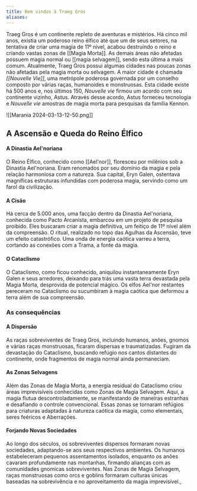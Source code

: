 ```yaml
---
title: Bem vindos à Traeg Gros
aliases:
---
```

 Traeg Gros é um continente repleto de aventuras e mistérios. Há cinco mil anos, existia um poderoso reino élfico até que um de seus setores, na tentativa de criar uma magia de 11º nível, acabou destruindo o reino e criando vastas zonas de [[Magia Morta]]. As demais áreas não afetadas possuem magia normal ou [[magia selvagem]], sendo esta última a mais comum. Atualmente, Traeg Gros possui algumas cidades nas poucas zonas não afetadas pela magia morta ou selvagem. A maior cidade é chamada *[[Nouvelle Vie]]*, uma metrópole poderosa governada por um conselho composto por várias raças, humanoides e monstruosas. Esta cidade existe há 500 anos e, nos últimos 150, *Nouvelle vie* firmou um acordo com seu continente vizinho, Astus. Através desse acordo, Astus forneceu tecnologia e *Nouvelle vie* amostras de magia morta para pesquisas da família Kennon.

![[Marania 2024-03-13-12-50.png]]

## A Ascensão e Queda do Reino Élfico

#### A Dinastia Ael'noriana
O Reino Élfico, conhecido como [[Ael'nor]], floresceu por milênios sob a Dinastia Ael'noriana. Eram renomados por seu domínio da magia e pela relação harmoniosa com a natureza. Sua capital, Eryn Galen, ostentava magníficas estruturas infundidas com poderosa magia, servindo como um farol da civilização.

#### A Cisão 
Há cerca de 5.000 anos, uma facção dentro da Dinastia Ael'noriana, conhecida como Pacto Arcanista, embarcou em um projeto de pesquisa proibido. Eles buscaram criar a magia definitiva, um feitiço de 11º nível além da compreensão. O ritual, realizado no topo das Agulhas da Ascensão, teve um efeito catastrófico. Uma onda de energia caótica varreu a terra, cortando as conexões com a Trama, a fonte da magia.

#### O Cataclismo 
O Cataclismo, como ficou conhecido, aniquilou instantaneamente Eryn Galen e seus arredores, deixando para trás uma vasta terra devastada pela Magia Morta, desprovida de potencial mágico. Os elfos Ael'nor restantes pereceram no Cataclismo ou sucumbiram à magia caótica que deformou a terra além de sua compreensão.

### As consequências

#### A Dispersão
As raças sobreviventes de Traeg Gros, incluindo humanos, anões, gnomos e várias raças monstruosas, ficaram dispersas e traumatizadas. Fugiram da devastação do Cataclismo, buscando refúgio nos cantos distantes do continente, onde fragmentos de magia normal ainda permaneciam.

#### As Zonas Selvagens 
Além das Zonas de Magia Morta, a energia residual do Cataclismo criou áreas imprevisíveis conhecidas como Zonas de Magia Selvagem. Aqui, a magia flutua descontroladamente, se manifestando de maneiras estranhas e desafiando o controle convencional. Essas zonas se tornaram refúgios para criaturas adaptadas à natureza caótica da magia, como elementais, seres feéricos e Aberrações.

#### Forjando Novas Sociedades 
Ao longo dos séculos, os sobreviventes dispersos formaram novas sociedades, adaptando-se aos seus respectivos ambientes. Os humanos estabeleceram pequenos assentamentos isolados, enquanto os anões cavaram profundamente nas montanhas, firmando alianças com as comunidades gnomicas sobreviventes. Nas Zonas de Magia Selvagem, raças monstruosas como orcs e goblins formaram culturas únicas baseadas na sobrevivência e no aproveitamento da magia imprevisível.,